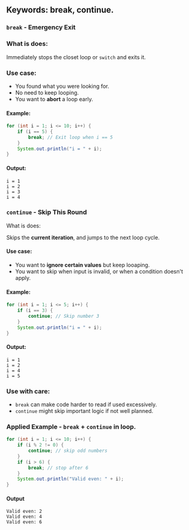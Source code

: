 ## Keywords: break, continue.

### `break` - **Emergency Exit**

### What is does:  

Immediately stops the closet loop or `switch` and exits it.

### Use case:  

- You found what you were looking for.
- No need to keep looping.
- You want to **abort** a loop early.

#### Example:

```java
for (int i = 1; i <= 10; i++) {
    if (i == 5) {
        break; // Exit loop when i == 5
    }
    System.out.println("i = " + i);
}
```
#### Output: 
```
i = 1
i = 2
i = 3
i = 4
```

### `continue` - **Skip This Round**

What is does: 

Skips the **current iteration**, and jumps to the next loop cycle.

####  Use case: 

- You want to **ignore certain values** but keep looaping.
- You want to skip when input is invalid, or when a condition doesn't apply.

#### Example: 

```java
for (int i = 1; i <= 5; i++) {
    if (i == 3) {
        continue; // Skip number 3
    }
    System.out.println("i = " + i);
}
```
#### Output:
```
i = 1
i = 2
i = 4
i = 5
```

### Use with care:

- `break` can make code harder to read if used excessively.
- `continue` might skip important logic if not well planned.

### Applied Example - `break` + `continue` in loop.

```java
for (int i = 1; i <= 10; i++) {
    if (i % 2 != 0) {
        continue; // skip odd numbers
    }
    if (i > 6) {
        break; // stop after 6
    }
    System.out.println("Valid even: " + i);
}
```
#### Output
```
Valid even: 2
Valid even: 4
Valid even: 6
```
